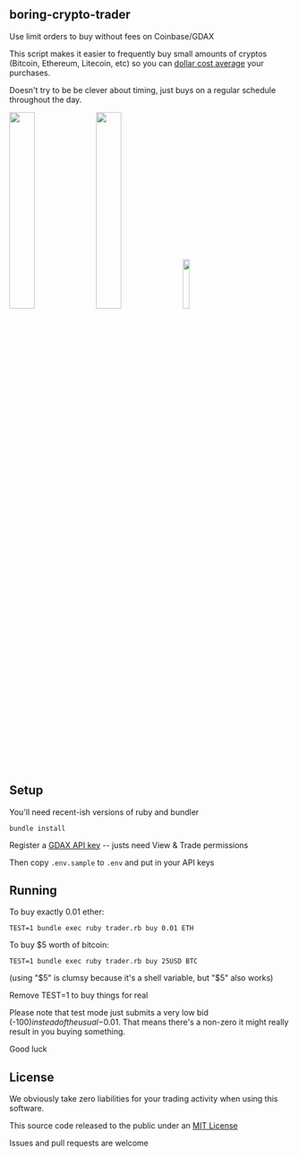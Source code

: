 boring-crypto-trader
--------------------

Use limit orders to buy without fees on Coinbase/GDAX

This script makes it easier to frequently buy small amounts of cryptos (Bitcoin, Ethereum, Litecoin, etc)
so you can [dollar cost average](https://www.bogleheads.org/wiki/Dollar_cost_averaging) your purchases.

Doesn't try to be be clever about timing, just buys on a regular schedule throughout the day.

<img src="https://media.giphy.com/media/DG9o18mHjsa1G/giphy.gif" width="30%"> <img src="https://media.giphy.com/media/K5Yn9JCXcrXr2/giphy.gif" width="30%"> <img src="https://media.giphy.com/media/1WKmZA1CYSclG/giphy.gif" width="15%">



Setup
-----

You'll need recent-ish versions of ruby and bundler

```
bundle install
```

Register a [GDAX API key](https://www.gdax.com/settings/api) -- justs need View & Trade permissions

Then copy `.env.sample` to `.env` and put in your API keys


Running
-------

To buy exactly 0.01 ether:

```
TEST=1 bundle exec ruby trader.rb buy 0.01 ETH
```

To buy $5 worth of bitcoin:

```
TEST=1 bundle exec ruby trader.rb buy 25USD BTC
```

(using "$5" is clumsy because it's a shell variable, but "\$5" also works)

Remove TEST=1 to buy things for real

Please note that test mode just submits a very low bid (-$100) instead of the usual -$0.01.
That means there's a non-zero it might really result in you buying something.

Good luck



License
-------

We obviously take zero liabilities for your trading activity when using this software.

This source code released to the public under an [MIT License](https://opensource.org/licenses/MIT)

Issues and pull requests are welcome
